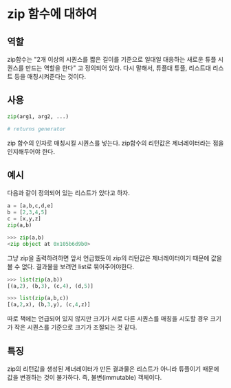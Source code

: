 # zip 함수에 대하여


## 역할
zip함수는 "2개 이상의 시퀀스를 짧은 길이를 기준으로 일대일 대응하는 새로운 튜플 시퀀스를 만드는 역할을 한다" 고 정의되어 있다. 다시 말해서, 튜플대 튜플, 리스트대 리스트 등을 매칭시켜준다는 것이다.

## 사용
```py
zip(arg1, arg2, ...)

# returns generator
```
zip 함수의 인자로 매칭시킬 시퀀스를 넣는다. zip함수의 리턴값은 제너레이터라는 점을 인지해두어야 한다. 

## 예시
다음과 같이 정의되어 있는 리스트가 있다고 하자.

```py
a = [a,b,c,d,e]
b = [2,3,4,5]
c = [x,y,z]
zip(a,b)

>>> zip(a,b)
<zip object at 0x105b6d9b0>
```

그냥 zip을 출력하려하면 앞서 언급했듯이 zip의 리턴값은 제너레이터이기 때문에 값을 볼 수 없다. 결과물을 보려면 list로 묶어주어야한다.

```py
>>> list(zip(a,b))
[(a,2), (b,3), (c,4), (d,5)]

>>> list(zip(a,b,c))
[(a,2,x), (b,3,y), (c,4,z)]
```

따로 책에는 언급되어 있지 않지만 크기가 서로 다른 시퀀스를 매칭을 시도할 경우 크기가 작은 시퀀스를 기준으로 크기가 조절되는 것 같다.

## 특징
zip의 리턴값을 생성된 제너레이터가 만든 결과물은 리스트가 아니라 튜플이기 때문에 값을 변경하는 것이 불가하다. 즉, 불변(immutable) 객체이다.